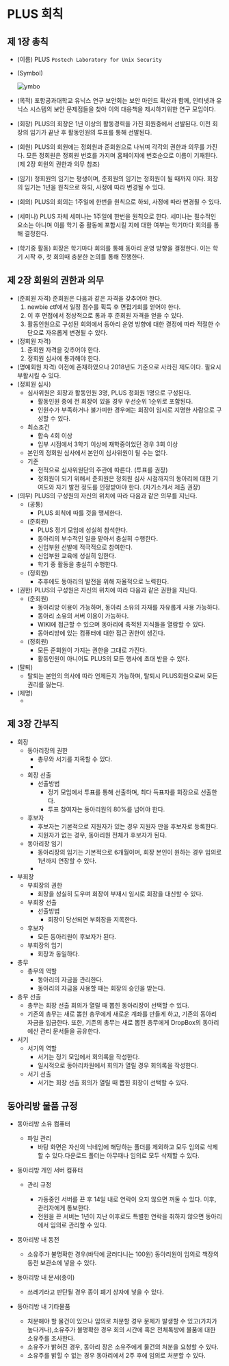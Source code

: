 # PLUS 회칙

## 																	제 1장 총칙

* (이름) PLUS `Postech Laboratory for Unix Security`

* (Symbol)

  ![ymbo](D:\문서폴더\Desktop\PLUS회장\회칙\symbol.png)


* (목적) 포항공과대학교 유닉스 연구 보안회는 보안 마인드 확산과 함께, 인터넷과 유닉스 시스템의 보안 문제점들을 찾아 이의 대응책을 제시하기위한 연구 모임이다.
* (회장) PLUS의 회장은 1년 이상의 활동경력을 가진 회원중에서 선발된다. 이전 회장의 임기가 끝난 후 활동인원의 투표를 통해 선발된다.
* (회원) PLUS의 회원에는 정회원과 준회원으로 나뉘며 각각의 권한과 의무를 가진다. 모든 정회원은 정회원 번호를 가지며 홈페이지에 번호순으로 이름이 기재된다. (제 2장 회원의 권한과 의무 참조)
* (임기) 정회원의 임기는 평생이며, 준회원의 임기는 정회원이 될 때까지 이다. 회장의 임기는 1년을 원칙으로 하되, 사정에 따라 변경될 수 있다.
* (회의) PLUS의 회의는 1주일에 한번을 원칙으로 하되, 사정에 따라 변경될 수 있다. 
* (세미나) PLUS 자체 세미나는 1주일에 한번을 원칙으로 한다. 세미나는 필수적인 요소는 아니며 이를 학기 중 활동에 포함시킬 지에 대한 여부는 학기마다 회의를 통해 결정한다.
* (학기중 활동) 회장은 학기마다 회의를 통해 동아리 운영 방향을 결정한다. 이는 학기 시작 후, 첫 회의때 충분한 논의를 통해 진행한다.


## 제 2장 회원의 권한과 의무

* (준회원 자격) 준회원은 다음과 같은 자격을 갖추어야 한다.
  1. newbie ctf에서 일정 점수를 획득 후 면접기회를 얻어야 한다.
  2. 이 후 면접에서 정상적으로 통과 후 준회원 자격을 얻을 수 있다.
  3. 활동인원으로 구성된 회의에서 동아리 운영 방향에 대한 결정에 따라 적절한 수단으로 자유롭게 변경될 수 있다.
* (정회원 자격)
  1. 준회원 자격을 갖추어야 한다.
  2. 정회원 심사에 통과해야 한다.
* (명예회원 자격) 이전에 존재하였으나 2018년도 기준으로 사라진 제도이다. 필요시 부활시킬 수 있다.
* (정회원 심사)
  * 심사위원은 회장과 활동인원 3명, PLUS 정회원 1명으로 구성된다.
    * 활동인원 중에 전 회장이 있을 경우 우선순위 1순위로 포함된다.
    * 인원수가 부족하거나 불가피한 경우에는 회장이 임시로 지명한 사람으로 구성할 수 있다.
  * 최소조건
    * 합숙 4회 이상
    * 입부 시점에서 3학기 이상에 재학중이었던 경우 3회 이상
  * 본인의 정회원 심사에서 본인이 심사위원이 될 수는 없다.
  * 기준
    * 전적으로 심사위원단의 주관에 따른다.  (투표를 권장)
    * 정회원이 되기 위해서 준회원은 정회원 심사 시점까지의 동아리에 대한 기여도와 자기 발전 정도를 인정받아야 한다. (자기소개서 제출 권장)
* (의무) PLUS의 구성원의 자신의 위치에 따라 다음과 같은 의무를 지닌다.
  * (공통)
    * PLUS 회칙에 따를 것을 맹세한다.
  * (준회원)
    * PLUS 정기 모임에 성실히 참석한다.
    * 동아리의 부수적인 일을 맡아서 충실히 수행한다.
    * 신입부원 선발에 적극적으로 참여한다.
    * 신입부원 교육에 성실히 임한다.
    * 학기 중 활동을 충실히 수행한다.
  * (정회원)
    * 추후에도 동아리의 발전을 위해 자율적으로 노력한다.
* (권한) PLUS의 구성원은 자신의 위치에 따라 다음과 같은 권한을 지닌다.
  * (준회원)
    * 동아리방 이용이 가능하며, 동아리 소유의 자재를 자유롭게 사용 가능하다.
    * 동아리 소유의 서버 이용이 가능하다.
    * WIKI에 접근할 수 있으며 동아리에 축적된 지식들을 열람할 수 있다.
    * 동아리방에 있는 컴퓨터에 대한 접근 권한이 생긴다.
  * (정회원)
    * 모든 준회원이 가지는 권한을 그대로 가진다.
    * 활동인원이 아니어도 PLUS의 모든 행사에 초대 받을 수 있다.
* (탈퇴)
  * 탈퇴는 본인의 의사에 따라 언제든지 가능하며, 탈퇴시 PLUS회원으로써 모든 권리를 잃는다.
* (제명)
  * ​

## 제 3장 간부직

* 회장
  * 동아리장의 권한
    * 총무와 서기를 지목할 수 있다.
    * ​
  * 회장 선출
    * 선출방법
      * 정기 모임에서 투표를 통해 선출하며, 최다 득표자를 회장으로 선출한다.
      * 투표 참여자는 동아리원의 80%를 넘어야 한다.
  * 후보자
    * 후보자는 기본적으로 지원자가 있는 경우 지원자 만을 후보자로 등록한다.
    * 지원자가 없는 경우, 동아리원 전체가 후보자가 된다.
  * 동아리장 임기 
    * 동아리장의 임기는 기본적으로 6개월이며, 회장 본인이 원하는 경우 임의로 1년까지 연장할 수 있다.
    * ​
* 부회장
  * 부회장의 권한
    * 회장을 성실히 도우며 회장이 부재시 임시로 회장을 대신할 수 있다.
  * 부회장 선출
    * 선출방법
      * 회장이 당선되면 부회장을 지목한다.
  * 후보자
    * 모든 동아리원이 후보자가 된다.
  * 부회장의 임기
    * 회장과 동일하다.
* 총무
  * 총무의 역할
    * 동아리의 자금을 관리한다.
    * 동아리의 자금을 사용할 때는 회장의 승인을 받는다.
* 총무 선출
  * 총무는 회장 선출 회의가 열릴 때 뽑힌 동아리장이 선택할 수 있다.
  * 기존의 총무는 새로 뽑힌 총무에게 새로운 계좌를 만들게 하고, 기존의 동아리 자금을 입금한다. 또한, 기존의 총무는 새로 뽑힌 총무에게 DropBox의 동아리 예산 관리 문서들을 공유한다.
* 서기
  * 서기의 역할
    * 서기는 정기 모임에서 회의록을 작성한다.
    * 일시적으로 동아리차원에서 회의가 열릴 경우 회의록을 작성한다.
  * 서기 선출
    * 서기는 회장 선출 회의가 열릴 때 뽑힌 회장이 선택할 수 있다.

## 동아리방 물품 규정

* 동아리방 소유 컴퓨터

  * 파일 관리
    * 바탕 화면은 자신의 닉네임에 해당하는 폴더를 제외하고 모두 임의로 삭제할 수 있다.다운로드 폴더는 아무때나 임의로 모두 삭제할 수 있다.

* 동아리방 개인 서버 컴퓨터

  * 관리 규정

    * 가동중인 서버를 끈 후 14일 내로 연락이 오지 않으면 꺼둘 수 있다. 이후, 관리자에게 통보한다. 
    * 전원을 끈 서버는 1년이 지난 이후로도 특별한 연락을 취하지 않으면 동아리에서 임의로 관리할 수 있다.

* 동아리방 내 동전

  * 소유주가 불명확한 경우(바닥에 굴러다니는 100원) 동아리원이 임의로 책장의 동전 보관소에 넣을 수 있다.

* 동아리방 내 문서(종이)

  * 쓰레기라고 판단될 경우 종이 폐기 상자에 넣을 수 있다.

* 동아리방 내 기타물품

  * 처분해야 할 물건이 있으나 임의로 처분할 경우 문제가 발생할 수 있고(가치가 높다거나),소유주가 불명확한 경우 회의 시간에 혹은 전체톡방에 물품에 대한 소유주를 조사한다.
  * 소유주가 밝혀진 경우, 동아리 장은 소유주에게 물건의 처분을 요청할 수 있다.
  * 소유주를 밝힐 수 없는 경우 동아리에서 2주 후에 임의로 처분할 수 있다.